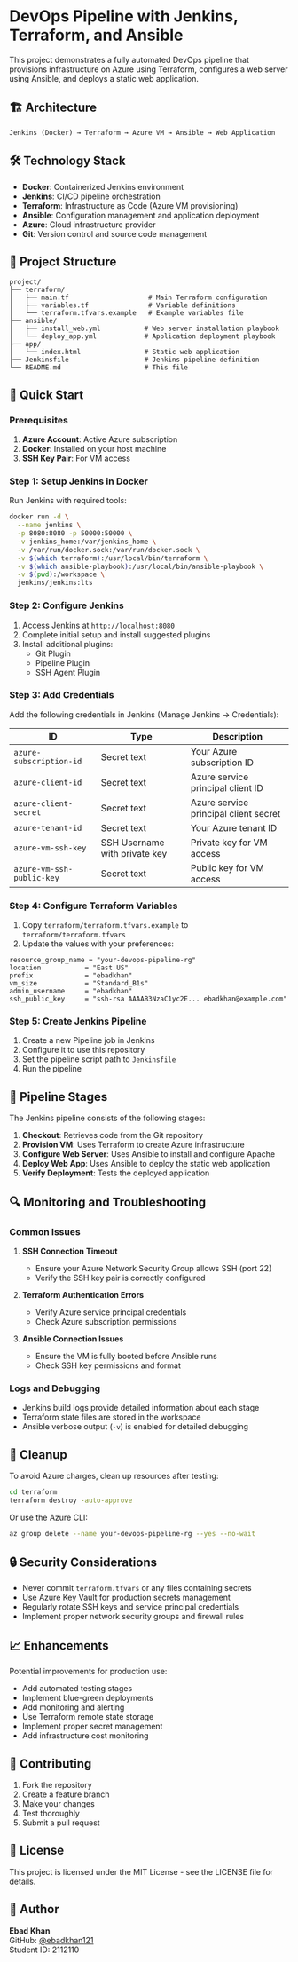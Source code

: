 
# DevOps Pipeline with Jenkins, Terraform, and Ansible

This project demonstrates a fully automated DevOps pipeline that provisions infrastructure on Azure using Terraform, configures a web server using Ansible, and deploys a static web application.

## 🏗️ Architecture

```
Jenkins (Docker) → Terraform → Azure VM → Ansible → Web Application
```

## 🛠️ Technology Stack

- **Docker**: Containerized Jenkins environment
- **Jenkins**: CI/CD pipeline orchestration
- **Terraform**: Infrastructure as Code (Azure VM provisioning)
- **Ansible**: Configuration management and application deployment
- **Azure**: Cloud infrastructure provider
- **Git**: Version control and source code management

## 📁 Project Structure

```
project/
├── terraform/
│   ├── main.tf                    # Main Terraform configuration
│   ├── variables.tf               # Variable definitions
│   └── terraform.tfvars.example   # Example variables file
├── ansible/
│   ├── install_web.yml           # Web server installation playbook
│   └── deploy_app.yml            # Application deployment playbook
├── app/
│   └── index.html                # Static web application
├── Jenkinsfile                   # Jenkins pipeline definition
└── README.md                     # This file
```

## 🚀 Quick Start

### Prerequisites

1. **Azure Account**: Active Azure subscription
2. **Docker**: Installed on your host machine
3. **SSH Key Pair**: For VM access

### Step 1: Setup Jenkins in Docker

Run Jenkins with required tools:

```bash
docker run -d \
  --name jenkins \
  -p 8080:8080 -p 50000:50000 \
  -v jenkins_home:/var/jenkins_home \
  -v /var/run/docker.sock:/var/run/docker.sock \
  -v $(which terraform):/usr/local/bin/terraform \
  -v $(which ansible-playbook):/usr/local/bin/ansible-playbook \
  -v $(pwd):/workspace \
  jenkins/jenkins:lts
```

### Step 2: Configure Jenkins

1. Access Jenkins at `http://localhost:8080`
2. Complete initial setup and install suggested plugins
3. Install additional plugins:
   - Git Plugin
   - Pipeline Plugin
   - SSH Agent Plugin

### Step 3: Add Credentials

Add the following credentials in Jenkins (Manage Jenkins → Credentials):

| ID | Type | Description |
|---|---|---|
| `azure-subscription-id` | Secret text | Your Azure subscription ID |
| `azure-client-id` | Secret text | Azure service principal client ID |
| `azure-client-secret` | Secret text | Azure service principal client secret |
| `azure-tenant-id` | Secret text | Your Azure tenant ID |
| `azure-vm-ssh-key` | SSH Username with private key | Private key for VM access |
| `azure-vm-ssh-public-key` | Secret text | Public key for VM access |

### Step 4: Configure Terraform Variables

1. Copy `terraform/terraform.tfvars.example` to `terraform/terraform.tfvars`
2. Update the values with your preferences:

```hcl
resource_group_name = "your-devops-pipeline-rg"
location           = "East US"
prefix             = "ebadkhan"
vm_size            = "Standard_B1s"
admin_username     = "ebadkhan"
ssh_public_key     = "ssh-rsa AAAAB3NzaC1yc2E... ebadkhan@example.com"
```

### Step 5: Create Jenkins Pipeline

1. Create a new Pipeline job in Jenkins
2. Configure it to use this repository
3. Set the pipeline script path to `Jenkinsfile`
4. Run the pipeline

## 🔧 Pipeline Stages

The Jenkins pipeline consists of the following stages:

1. **Checkout**: Retrieves code from the Git repository
2. **Provision VM**: Uses Terraform to create Azure infrastructure
3. **Configure Web Server**: Uses Ansible to install and configure Apache
4. **Deploy Web App**: Uses Ansible to deploy the static web application
5. **Verify Deployment**: Tests the deployed application

## 🔍 Monitoring and Troubleshooting

### Common Issues

1. **SSH Connection Timeout**
   - Ensure your Azure Network Security Group allows SSH (port 22)
   - Verify the SSH key pair is correctly configured

2. **Terraform Authentication Errors**
   - Verify Azure service principal credentials
   - Check Azure subscription permissions

3. **Ansible Connection Issues**
   - Ensure the VM is fully booted before Ansible runs
   - Check SSH key permissions and format

### Logs and Debugging

- Jenkins build logs provide detailed information about each stage
- Terraform state files are stored in the workspace
- Ansible verbose output (`-v`) is enabled for detailed debugging

## 🧹 Cleanup

To avoid Azure charges, clean up resources after testing:

```bash
cd terraform
terraform destroy -auto-approve
```

Or use the Azure CLI:

```bash
az group delete --name your-devops-pipeline-rg --yes --no-wait
```

## 🔒 Security Considerations

- Never commit `terraform.tfvars` or any files containing secrets
- Use Azure Key Vault for production secrets management
- Regularly rotate SSH keys and service principal credentials
- Implement proper network security groups and firewall rules

## 📈 Enhancements

Potential improvements for production use:

- Add automated testing stages
- Implement blue-green deployments
- Add monitoring and alerting
- Use Terraform remote state storage
- Implement proper secret management
- Add infrastructure cost monitoring

## 🤝 Contributing

1. Fork the repository
2. Create a feature branch
3. Make your changes
4. Test thoroughly
5. Submit a pull request

## 📄 License

This project is licensed under the MIT License - see the LICENSE file for details.

## 👤 Author

**Ebad Khan**  
GitHub: [@ebadkhan121](https://github.com/ebadkhan121)  
Student ID: 2112110
